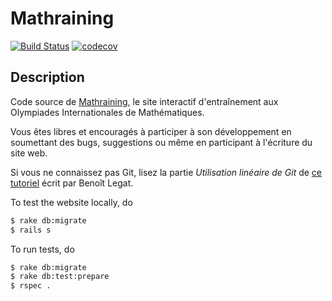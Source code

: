 Mathraining
============
[![Build Status](build-img)](build-url)
[![codecov](codecov-img)](codecov-url)

Description
-----------
Code source de [Mathraining](http://www.mathraining.be),
le site interactif d'entraînement aux Olympiades Internationales de Mathématiques.

Vous êtes libres et encouragés à participer à son développement en soumettant
des bugs, suggestions ou même en participant à l'écriture du site web.

Si vous ne connaissez pas Git,
lisez la partie *Utilisation linéaire de Git* de
[ce tutoriel](http://sites.uclouvain.be/SystInfo/notes/Outils/html/git.html)
écrit par Benoît Legat.

To test the website locally, do
```sh
$ rake db:migrate
$ rails s
```
To run tests, do
```sh
$ rake db:migrate
$ rake db:test:prepare
$ rspec .
```


[build-img]: https://github.com/blegat/mathraining/actions/workflows/ci.yml/badge.svg
[build-url]: https://github.com/blegat/mathraining/actions/workflows/ci.yml
[codecov-img]: https://codecov.io/master/blegat/mathraining/branch/master/graph/badge.svg?token=npRf7TYZ7e
[codecov-url]: https://codecov.io/master/blegat/mathraining
